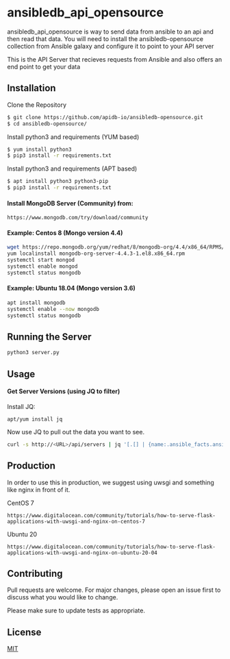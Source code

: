 # ansibledb_api_opensource

ansibledb_api_opensource is way to send data from ansible to an api and then read that data. You will need to install the ansibledb-opensource collection from Ansible galaxy and configure it to point to your API server

This is the API Server that recieves requests from Ansible and also offers an end point to get your data

## Installation

Clone the Repository
```bash
$ git clone https://github.com/apidb-io/ansibledb-opensource.git
$ cd ansibledb-opensource/
```

Install python3 and requirements (YUM based)
```bash
$ yum install python3
$ pip3 install -r requirements.txt
```

Install python3 and requirements (APT based)
```bash
$ apt install python3 python3-pip
$ pip3 install -r requirements.txt
```

#### Install MongoDB Server (Community) from:
```url
https://www.mongodb.com/try/download/community
```

#### Example: Centos 8 (Mongo version 4.4)
```bash
wget https://repo.mongodb.org/yum/redhat/8/mongodb-org/4.4/x86_64/RPMS/mongodb-org-server-4.4.3-1.el8.x86_64.rpm
yum localinstall mongodb-org-server-4.4.3-1.el8.x86_64.rpm
systemctl start mongod 
systemctl enable mongod
systemctl status mongodb
```

#### Example: Ubuntu 18.04 (Mongo version 3.6)
```bash
apt install mongodb
systemctl enable --now mongodb
systemctl status mongodb
```

## Running the Server

```bash
python3 server.py
```

## Usage

#### Get Server Versions (using JQ to filter)

Install JQ:
````
apt/yum install jq
````

Now use JQ to pull out the data you want to see.
```bash
curl -s http://<URL>/api/servers | jq '[.[] | {name:.ansible_facts.ansible_fqdn, distribution:.ansible_facts.ansible_distribution,  version: .ansible_facts.ansible_distribution_version}]'
```

## Production
In order to use this in production, we suggest using uwsgi and something like nginx in front of it.

CentOS 7
```url
https://www.digitalocean.com/community/tutorials/how-to-serve-flask-applications-with-uwsgi-and-nginx-on-centos-7
``` 
Ubuntu 20
```url
https://www.digitalocean.com/community/tutorials/how-to-serve-flask-applications-with-uwsgi-and-nginx-on-ubuntu-20-04
```


## Contributing
Pull requests are welcome. For major changes, please open an issue first to discuss what you would like to change.

Please make sure to update tests as appropriate.

## License
[MIT](https://choosealicense.com/licenses/mit/)
